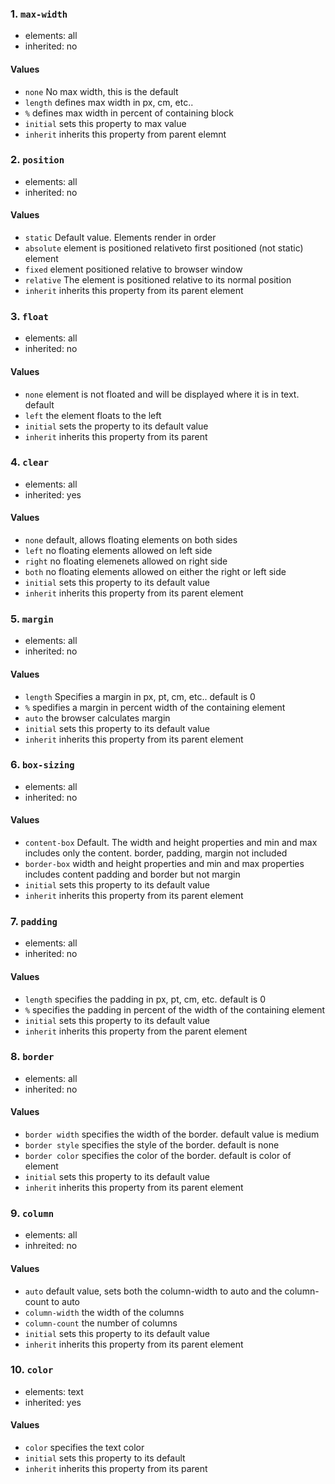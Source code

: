 ### 1. `max-width`

* elements: all
* inherited: no

#### Values

* `none` No max width, this is the default
* `length` defines max width in px, cm, etc..
* `%` defines max width in percent of containing block
* `initial` sets this property to max value
* `inherit` inherits this property from parent elemnt

### 2. `position`

* elements: all
* inherited: no

#### Values

* `static` Default value. Elements render in order
* `absolute` element is positioned relativeto first positioned (not static) element
* `fixed` element positioned relative to browser window
* `relative` The element is positioned relative to its normal position
* `inherit` inherits this property from its parent element

### 3. `float`

* elements: all
* inherited: no

#### Values

* `none` element is not floated and will be displayed where it is in text. default
* `left` the element floats to the left
* `initial` sets the property to its default value
* `inherit` inherits this property from its parent

### 4. `clear`

* elements: all
* inherited: yes

#### Values

* `none` default, allows floating elements on both sides
* `left` no floating elements allowed on left side
* `right` no floating elemenets allowed on right side
* `both` no floating elements allowed on either the right or left side
* `initial` sets this property to its default value
* `inherit` inherits this property from its parent element

### 5. `margin`

* elements: all
* inherited: no

#### Values

* `length` Specifies a margin in px, pt, cm, etc.. default is 0
* `%` spedifies a margin in percent width of the containing element
* `auto` the browser calculates margin
* `initial` sets this property to its default value
* `inherit` inherits this property from its parent element

### 6. `box-sizing`

* elements: all
* inherited: no

#### Values

* `content-box` Default. The width and height properties and min and max includes only the content.  border, padding, margin not included
* `border-box` width and height properties and min and max properties includes content padding and border but not margin
* `initial` sets this property to its default value
* `inherit` inherits this property from its parent element

### 7. `padding`

* elements: all
* inherited: no

#### Values

* `length` specifies the padding in px, pt, cm, etc. default is 0
* `%` specifies the padding in percent of the width of the containing element
* `initial` sets this property to its default value
* `inherit` inherits this property from the parent element

### 8. `border`

* elements: all
* inherited: no

#### Values

* `border width` specifies the width of the border. default value is medium
* `border style` specifies the style of the border. default is none
* `border color` specifies the color of the border. default is color of element
* `initial` sets this property to its default value
* `inherit` inherits this property from its parent element

### 9. `column`

* elements: all 
* inhreited: no

#### Values

* `auto` default value, sets both the column-width to auto and the column-count to auto
* `column-width` the width of the columns
* `column-count` the number of columns
* `initial` sets this property to its default value
* `inherit` inherits this property from its parent element

### 10. `color`

* elements: text
* inherited: yes

#### Values

* `color` specifies the text color
* `initial` sets this property to its default
* `inherit` inherits this property from its parent
